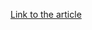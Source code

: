 [Link to the article](https://www.akamai.com/blog/security/2024/oct/beyond-edge-complementing-waap-always-on-api-security)
